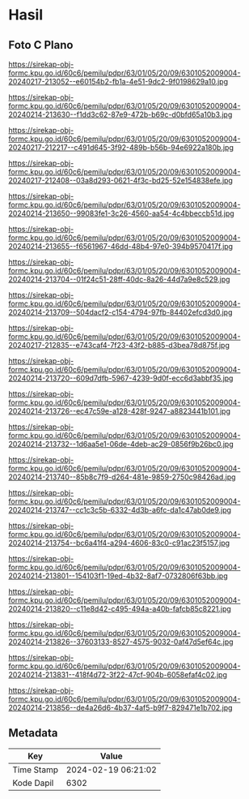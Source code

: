 # Hasil

## Foto C Plano

https://sirekap-obj-formc.kpu.go.id/60c6/pemilu/pdpr/63/01/05/20/09/6301052009004-20240217-213052--e60154b2-fb1a-4e51-9dc2-9f0198629a10.jpg

https://sirekap-obj-formc.kpu.go.id/60c6/pemilu/pdpr/63/01/05/20/09/6301052009004-20240214-213630--f1dd3c62-87e9-472b-b69c-d0bfd65a10b3.jpg

https://sirekap-obj-formc.kpu.go.id/60c6/pemilu/pdpr/63/01/05/20/09/6301052009004-20240217-212217--c491d645-3f92-489b-b56b-94e6922a180b.jpg

https://sirekap-obj-formc.kpu.go.id/60c6/pemilu/pdpr/63/01/05/20/09/6301052009004-20240217-212408--03a8d293-0621-4f3c-bd25-52e154838efe.jpg

https://sirekap-obj-formc.kpu.go.id/60c6/pemilu/pdpr/63/01/05/20/09/6301052009004-20240214-213650--99083fe1-3c26-4560-aa54-4c4bbeccb51d.jpg

https://sirekap-obj-formc.kpu.go.id/60c6/pemilu/pdpr/63/01/05/20/09/6301052009004-20240214-213655--f6561967-46dd-48b4-97e0-394b9570417f.jpg

https://sirekap-obj-formc.kpu.go.id/60c6/pemilu/pdpr/63/01/05/20/09/6301052009004-20240214-213704--01f24c51-28ff-40dc-8a26-44d7a9e8c529.jpg

https://sirekap-obj-formc.kpu.go.id/60c6/pemilu/pdpr/63/01/05/20/09/6301052009004-20240214-213709--504dacf2-c154-4794-97fb-84402efcd3d0.jpg

https://sirekap-obj-formc.kpu.go.id/60c6/pemilu/pdpr/63/01/05/20/09/6301052009004-20240217-212835--e743caf4-7f23-43f2-b885-d3bea78d875f.jpg

https://sirekap-obj-formc.kpu.go.id/60c6/pemilu/pdpr/63/01/05/20/09/6301052009004-20240214-213720--609d7dfb-5967-4239-9d0f-ecc6d3abbf35.jpg

https://sirekap-obj-formc.kpu.go.id/60c6/pemilu/pdpr/63/01/05/20/09/6301052009004-20240214-213726--ec47c59e-a128-428f-9247-a8823441b101.jpg

https://sirekap-obj-formc.kpu.go.id/60c6/pemilu/pdpr/63/01/05/20/09/6301052009004-20240214-213732--1d6aa5e1-06de-4deb-ac29-0856f9b26bc0.jpg

https://sirekap-obj-formc.kpu.go.id/60c6/pemilu/pdpr/63/01/05/20/09/6301052009004-20240214-213740--85b8c7f9-d264-481e-9859-2750c98426ad.jpg

https://sirekap-obj-formc.kpu.go.id/60c6/pemilu/pdpr/63/01/05/20/09/6301052009004-20240214-213747--cc1c3c5b-6332-4d3b-a6fc-da1c47ab0de9.jpg

https://sirekap-obj-formc.kpu.go.id/60c6/pemilu/pdpr/63/01/05/20/09/6301052009004-20240214-213754--bc6a41f4-a294-4606-83c0-c91ac23f5157.jpg

https://sirekap-obj-formc.kpu.go.id/60c6/pemilu/pdpr/63/01/05/20/09/6301052009004-20240214-213801--154103f1-19ed-4b32-8af7-0732806f63bb.jpg

https://sirekap-obj-formc.kpu.go.id/60c6/pemilu/pdpr/63/01/05/20/09/6301052009004-20240214-213820--c11e8d42-c495-494a-a40b-fafcb85c8221.jpg

https://sirekap-obj-formc.kpu.go.id/60c6/pemilu/pdpr/63/01/05/20/09/6301052009004-20240214-213826--37603133-8527-4575-9032-0af47d5ef64c.jpg

https://sirekap-obj-formc.kpu.go.id/60c6/pemilu/pdpr/63/01/05/20/09/6301052009004-20240214-213831--418f4d72-3f22-47cf-904b-6058efaf4c02.jpg

https://sirekap-obj-formc.kpu.go.id/60c6/pemilu/pdpr/63/01/05/20/09/6301052009004-20240214-213856--de4a26d6-4b37-4af5-b9f7-829471e1b702.jpg


## Metadata

| Key        | Value               |
| ---------- | ------------------- |
| Time Stamp | 2024-02-19 06:21:02 |
| Kode Dapil | 6302                |



